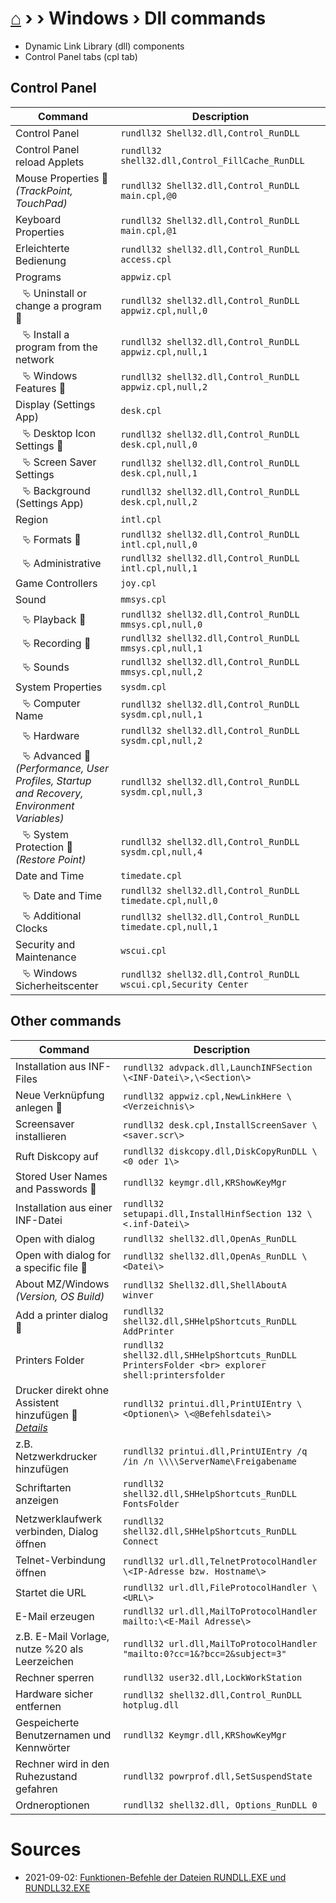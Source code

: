# [⌂](../README.md) › › Windows › Dll commands
- Dynamic Link Library (dll) components
- Control Panel tabs (cpl tab)

## Control Panel

| Command                                                                                                     | Description                                                     |
| ----------------------------------------------------------------------------------------------------------- | --------------------------------------------------------------- |
| Control Panel                                                                                               | `rundll32 Shell32.dll,Control_RunDLL`                           |
| Control Panel reload Applets                                                                                | `rundll32 shell32.dll,Control_FillCache_RunDLL`                 |
| Mouse Properties &#127775; <br> _(TrackPoint, TouchPad)_                                                    | `rundll32 Shell32.dll,Control_RunDLL main.cpl,@0`               |
| Keyboard Properties                                                                                         | `rundll32 Shell32.dll,Control_RunDLL main.cpl,@1`               |
| Erleichterte Bedienung                                                                                      | `rundll32 shell32.dll,Control_RunDLL access.cpl`                |
| Programs                                                                                                    | `appwiz.cpl`                                                    |
| ⠀⮱ Uninstall or change a program &#127775;                                                                  | `rundll32 shell32.dll,Control_RunDLL appwiz.cpl,null,0`         |
| ⠀⮱ Install a program from the network                                                                       | `rundll32 shell32.dll,Control_RunDLL appwiz.cpl,null,1`         |
| ⠀⮱ Windows Features &#127775;                                                                               | `rundll32 shell32.dll,Control_RunDLL appwiz.cpl,null,2`         |
| Display (Settings App)                                                                                      | `desk.cpl`                                                      |
| ⠀⮱ Desktop Icon Settings &#127775;                                                                          | `rundll32 shell32.dll,Control_RunDLL desk.cpl,null,0`           |
| ⠀⮱ Screen Saver Settings                                                                                    | `rundll32 shell32.dll,Control_RunDLL desk.cpl,null,1`           |
| ⠀⮱ Background (Settings App)                                                                                | `rundll32 shell32.dll,Control_RunDLL desk.cpl,null,2`           |
| Region                                                                                                      | `intl.cpl`                                                      |
| ⠀⮱ Formats &#127775;                                                                                        | `rundll32 shell32.dll,Control_RunDLL intl.cpl,null,0`           |
| ⠀⮱ Administrative                                                                                           | `rundll32 shell32.dll,Control_RunDLL intl.cpl,null,1`           |
| Game Controllers                                                                                            | `joy.cpl`                                                       |
| Sound                                                                                                       | `mmsys.cpl`                                                     |
| ⠀⮱ Playback &#127775;                                                                                       | `rundll32 shell32.dll,Control_RunDLL mmsys.cpl,null,0`          |
| ⠀⮱ Recording &#127775;                                                                                      | `rundll32 shell32.dll,Control_RunDLL mmsys.cpl,null,1`          |
| ⠀⮱ Sounds                                                                                                   | `rundll32 shell32.dll,Control_RunDLL mmsys.cpl,null,2`          |
| System Properties                                                                                           | `sysdm.cpl`                                                     |
| ⠀⮱ Computer Name                                                                                            | `rundll32 shell32.dll,Control_RunDLL sysdm.cpl,null,1`          |
| ⠀⮱ Hardware                                                                                                 | `rundll32 shell32.dll,Control_RunDLL sysdm.cpl,null,2`          |
| ⠀⮱ Advanced &#127775; <br> _(Performance, User Profiles, Startup <br> and Recovery, Environment Variables)_ | `rundll32 shell32.dll,Control_RunDLL sysdm.cpl,null,3`          |
| ⠀⮱ System Protection &#127775; <br> _(Restore Point)_                                                       | `rundll32 shell32.dll,Control_RunDLL sysdm.cpl,null,4`          |
| Date and Time                                                                                               | `timedate.cpl`                                                  |
| ⠀⮱ Date and Time                                                                                            | `rundll32 shell32.dll,Control_RunDLL timedate.cpl,null,0`       |
| ⠀⮱ Additional Clocks                                                                                        | `rundll32 shell32.dll,Control_RunDLL timedate.cpl,null,1`       |
| Security and Maintenance                                                                                    | `wscui.cpl`                                                     |
| ⠀⮱ Windows Sicherheitscenter                                                                                | `rundll32 shell32.dll,Control_RunDLL wscui.cpl,Security Center` |


## Other commands

| Command                                                                                                                                        | Description                                                                                     |
| ---------------------------------------------------------------------------------------------------------------------------------------------- | ----------------------------------------------------------------------------------------------- |
| Installation aus INF-Files                                                                                                                     | `rundll32 advpack.dll,LaunchINFSection \<INF-Datei\>,\<Section\>`                               |
| Neue Verknüpfung anlegen &#127775;                                                                                                             | `rundll32 appwiz.cpl,NewLinkHere \<Verzeichnis\>`                                               |
| Screensaver installieren                                                                                                                       | `rundll32 desk.cpl,InstallScreenSaver \<saver.scr\>`                                            |
| Ruft Diskcopy auf                                                                                                                              | `rundll32 diskcopy.dll,DiskCopyRunDLL \<0 oder 1\>`                                             |
| Stored User Names and Passwords &#127775;                                                                                                      | `rundll32 keymgr.dll,KRShowKeyMgr`                                                              |
| Installation aus einer INF-Datei                                                                                                               | `rundll32 setupapi.dll,InstallHinfSection 132 \<.inf-Datei\>`                                   |
| Open with dialog                                                                                                                               | `rundll32 shell32.dll,OpenAs_RunDLL`                                                            |
| Open with dialog for a specific file &#127775;                                                                                                 | `rundll32 shell32.dll,OpenAs_RunDLL \<Datei\>`                                                  |
| About MZ/Windows <br> _(Version, OS Build)_                                                                                                    | `rundll32 Shell32.dll,ShellAboutA` <br> `winver`                                                |
| Add a printer dialog &#127775;                                                                                                                 | `rundll32 shell32.dll,SHHelpShortcuts_RunDLL AddPrinter`                                        |
| Printers Folder                                                                                                                                | `rundll32 shell32.dll,SHHelpShortcuts_RunDLL PrintersFolder <br> explorer shell:printersfolder` |
| Drucker direkt ohne Assistent hinzufügen &#127775; <br> _[Details](http://www.winfaq.de/faq_html/Content/tip2000/onlinefaq.php?h=tip2028.htm)_ | `rundll32 printui.dll,PrintUIEntry \<Optionen\> \<@Befehlsdatei\>`                              |
| z.B. Netzwerkdrucker hinzufügen                                                                                                                | `rundll32 printui.dll,PrintUIEntry /q /in /n \\\\ServerName\Freigabename`                       |
| Schriftarten anzeigen                                                                                                                          | `rundll32 shell32.dll,SHHelpShortcuts_RunDLL FontsFolder`                                       |
| Netzwerklaufwerk verbinden, Dialog öffnen                                                                                                      | `rundll32 shell32.dll,SHHelpShortcuts_RunDLL Connect`                                           |
| Telnet-Verbindung öffnen                                                                                                                       | `rundll32 url.dll,TelnetProtocolHandler \<IP-Adresse bzw. Hostname\>`                           |
| Startet die URL                                                                                                                                | `rundll32 url.dll,FileProtocolHandler \<URL\>`                                                  |
| E-Mail erzeugen                                                                                                                                | `rundll32 url.dll,MailToProtocolHandler mailto:\<E-Mail Adresse\>`                              |
| z.B. E-Mail Vorlage, nutze %20 als Leerzeichen                                                                                                 | `rundll32 url.dll,MailToProtocolHandler "mailto:0?cc=1&?bcc=2&subject=3"`                       |
| Rechner sperren                                                                                                                                | `rundll32 user32.dll,LockWorkStation`                                                           |
| Hardware sicher entfernen                                                                                                                      | `rundll32 shell32.dll,Control_RunDLL hotplug.dll`                                               |
| Gespeicherte Benutzernamen und Kennwörter                                                                                                      | `rundll32 Keymgr.dll,KRShowKeyMgr`                                                              |
| Rechner wird in den Ruhezustand gefahren                                                                                                       | `rundll32 powrprof.dll,SetSuspendState`                                                         |
| Ordneroptionen                                                                                                                                 | `rundll32 shell32.dll, Options_RunDLL 0`                                                        |


# Sources
- 2021-09-02: [Funktionen-Befehle der Dateien RUNDLL.EXE und RUNDLL32.EXE](http://www.winfaq.de/faq_html/Content/tip0500/onlinefaq.php?h=tip0564.htm)